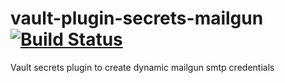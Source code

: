 # vault-plugin-secrets-mailgun [![Build Status](https://travis-ci.org/usr42/vault-plugin-secrets-mailgun.svg?branch=master)](https://travis-ci.org/usr42/vault-plugin-secrets-mailgun)
Vault secrets plugin to create dynamic mailgun smtp credentials
